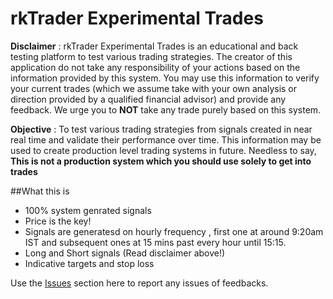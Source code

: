 # rkTrader Experimental Trades
**Disclaimer** : 
rkTrader Experimental Trades is an educational and back testing platform to test various trading strategies. The creator of this application do not take any responsibility of your actions based on the information provided by this system.
You may use this information to verify your current trades (which we assume take with your own analysis or direction provided by a qualified financial advisor) and provide any feedback.
We urge you to **NOT** take any trade purely based on this system.


**Objective** : 
To test various trading strategies from signals created in near real time and validate their performance over time. This information may be used to create production level trading systems in future. Needless to say, **This is not a production system which you should use solely to get into trades**

##What this is
- 100% system genrated signals
- Price is the key!
- Signals are generatesd on hourly frequency , first one at around 9:20am IST and subsequent ones at 15 mins past every hour until 15:15.
- Long and Short signals (Read disclaimer above!)
- Indicative targets and stop loss

Use the [Issues](https://github.com/rkTrader/rkTraderExperimentalTrades/issues) section here to report any issues of feedbacks.